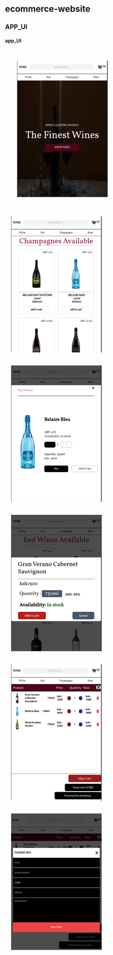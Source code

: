 # ecommerce-website
## APP_UI

### app_UI
<p allign="center">
<img src="frontend/src/screenshots/home.png" alt="hompage" style="padding: 40px" width="300" height='450px'>
<img src="frontend/src/screenshots/products.png" alt="login" style="padding: 20px"width="300" height='450px'>
<img src="frontend/src/screenshots/buymodal.png" alt="signup" style="padding: 20px" width="300" height='450px'>
<img src="frontend/src/screenshots/cartpopup.png" alt="signup" style="padding: 20px" width="300" height='450px'>
<img src="frontend/src/screenshots/cart.png" alt="signup" style="padding: 20px" width="300" height='450px'>
<img src="frontend/src/screenshots/checkout.png" alt="signup" style="padding: 20px" width="300" height='450px'>
</p>
